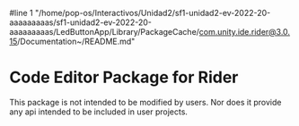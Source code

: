 #line 1 "/home/pop-os/Interactivos/Unidad2/sf1-unidad2-ev-2022-20-aaaaaaaaas/sf1-unidad2-ev-2022-20-aaaaaaaaas/LedButtonApp/Library/PackageCache/com.unity.ide.rider@3.0.15/Documentation~/README.md"
# Code Editor Package for Rider

This package is not intended to be modified by users.
Nor does it provide any api intended to be included in user projects.